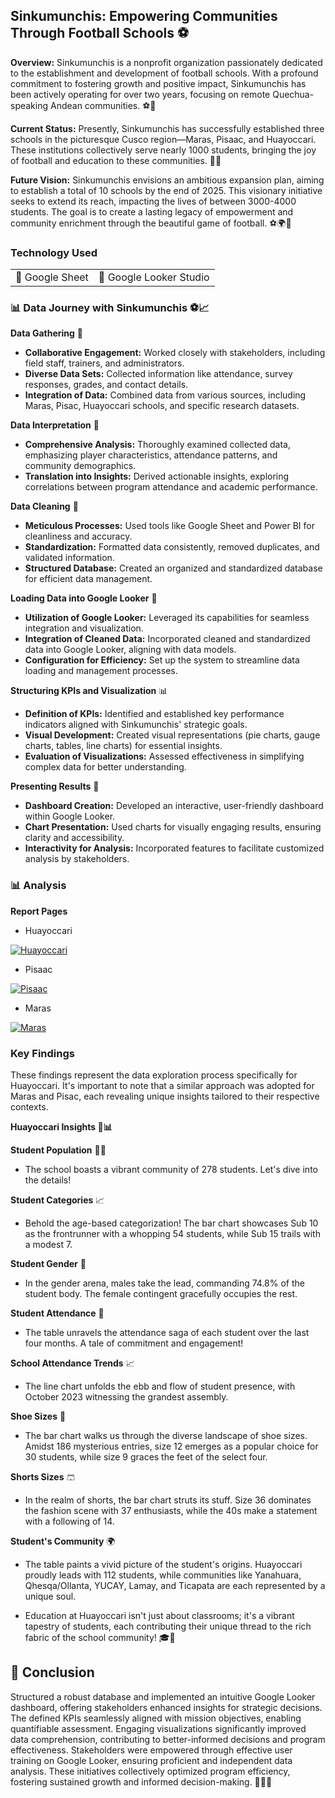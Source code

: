 ## Sinkumunchis: Empowering Communities Through Football Schools ⚽

**Overview:**
Sinkumunchis is a nonprofit organization passionately dedicated to the establishment and development of football schools. With a profound commitment to fostering growth and positive impact, Sinkumunchis has been actively operating for over two years, focusing on remote Quechua-speaking Andean communities. ⚽🌄

**Current Status:**
Presently, Sinkumunchis has successfully established three schools in the picturesque Cusco region—Maras, Pisaac, and Huayoccari. These institutions collectively serve nearly 1000 students, bringing the joy of football and education to these communities. 🏫👫

**Future Vision:**
Sinkumunchis envisions an ambitious expansion plan, aiming to establish a total of 10 schools by the end of 2025. This visionary initiative seeks to extend its reach, impacting the lives of between 3000-4000 students. The goal is to create a lasting legacy of empowerment and community enrichment through the beautiful game of football. ⚽🌍💙

### Technology Used

<table>
  <tr>
    <td>🔹 Google Sheet</td>
    <td>🔹 Google Looker Studio</td>
  </tr>
</table>

### 📊 Data Journey with Sinkumunchis ⚽📈

**Data Gathering** 🤝
- **Collaborative Engagement:** Worked closely with stakeholders, including field staff, trainers, and administrators.
- **Diverse Data Sets:** Collected information like attendance, survey responses, grades, and contact details.
- **Integration of Data:** Combined data from various sources, including Maras, Pisac, Huayoccari schools, and specific research datasets.

**Data Interpretation** 🧐
- **Comprehensive Analysis:** Thoroughly examined collected data, emphasizing player characteristics, attendance patterns, and community demographics.
- **Translation into Insights:** Derived actionable insights, exploring correlations between program attendance and academic performance.

**Data Cleaning** 🧹
- **Meticulous Processes:** Used tools like Google Sheet and Power BI for cleanliness and accuracy.
- **Standardization:** Formatted data consistently, removed duplicates, and validated information.
- **Structured Database:** Created an organized and standardized database for efficient data management.

**Loading Data into Google Looker** 🚀
- **Utilization of Google Looker:** Leveraged its capabilities for seamless integration and visualization.
- **Integration of Cleaned Data:** Incorporated cleaned and standardized data into Google Looker, aligning with data models.
- **Configuration for Efficiency:** Set up the system to streamline data loading and management processes.

**Structuring KPIs and Visualization** 📊
- **Definition of KPIs:** Identified and established key performance indicators aligned with Sinkumunchis' strategic goals.
- **Visual Development:** Created visual representations (pie charts, gauge charts, tables, line charts) for essential insights.
- **Evaluation of Visualizations:** Assessed effectiveness in simplifying complex data for better understanding.

**Presenting Results** 🚀
- **Dashboard Creation:** Developed an interactive, user-friendly dashboard within Google Looker.
- **Chart Presentation:** Used charts for visually engaging results, ensuring clarity and accessibility.
- **Interactivity for Analysis:** Incorporated features to facilitate customized analysis by stakeholders.

### 📊 Analysis

**Report Pages**

- Huayoccari
  
[![Huayoccari](/images/Sinkumunchis/Sinku_01.png?raw=true)](/images/Sinkumunchis/Sinku_01.png?raw=true) 

- Pisaac
  
[![Pisaac](/images/Sinkumunchis/Sinku_02.png?raw=true)](/images/Sinkumunchis/Sinku_02.png?raw=true) 

- Maras
  
[![Maras](/images/Sinkumunchis/Sinku_03.png?raw=true)](/images/Sinkumunchis/Sinku_03.png?raw=true)  


### Key Findings

These findings represent the data exploration process specifically for Huayoccari. It's important to note that a similar approach was adopted for Maras and Pisac, each revealing unique insights tailored to their respective contexts.

**Huayoccari Insights 🏫📊**

**Student Population** 🧑‍🎓
- The school boasts a vibrant community of 278 students. Let's dive into the details!

**Student Categories** 📈
- Behold the age-based categorization! The bar chart showcases Sub 10 as the frontrunner with a whopping 54 students, while Sub 15 trails with a modest 7.

**Student Gender** 🚻
- In the gender arena, males take the lead, commanding 74.8% of the student body. The female contingent gracefully occupies the rest.

**Student Attendance** 📅
- The table unravels the attendance saga of each student over the last four months. A tale of commitment and engagement!

**School Attendance Trends** 📈
- The line chart unfolds the ebb and flow of student presence, with October 2023 witnessing the grandest assembly.

**Shoe Sizes** 👟
- The bar chart walks us through the diverse landscape of shoe sizes. Amidst 186 mysterious entries, size 12 emerges as a popular choice for 30 students, while size 9 graces the feet of the select four.

**Shorts Sizes** 🩳
- In the realm of shorts, the bar chart struts its stuff. Size 36 dominates the fashion scene with 37 enthusiasts, while the 40s make a statement with a following of 14.

**Student's Community** 🌍
- The table paints a vivid picture of the student's origins. Huayoccari proudly leads with 112 students, while communities like Yanahuara, Qhesqa/Ollanta, YUCAY, Lamay, and Ticapata are each represented by a unique soul.

- Education at Huayoccari isn't just about classrooms; it's a vibrant tapestry of students, each contributing their unique thread to the rich fabric of the school community! 🎓🌈

## 📝 Conclusion


Structured a robust database and implemented an intuitive Google Looker dashboard, offering stakeholders enhanced insights for strategic decisions. The defined KPIs seamlessly aligned with mission objectives, enabling quantifiable assessment. Engaging visualizations significantly improved data comprehension, contributing to better-informed decisions and program effectiveness. Stakeholders were empowered through effective user training on Google Looker, ensuring proficient and independent data analysis. These initiatives collectively optimized program efficiency, fostering sustained growth and informed decision-making. 🚀🌐✨
